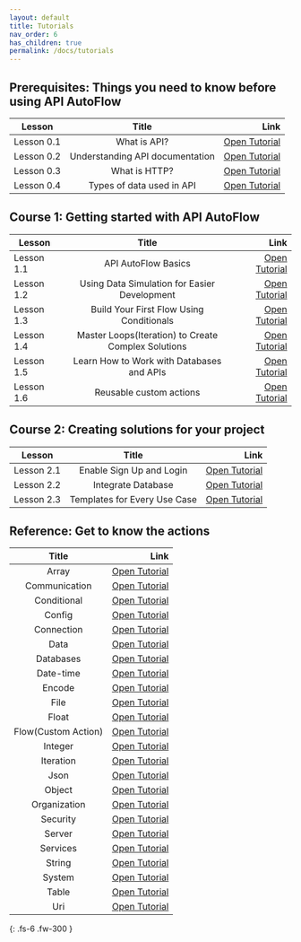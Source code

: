 ```yaml
---
layout: default
title: Tutorials
nav_order: 6
has_children: true
permalink: /docs/tutorials
---
```



## Prerequisites:  Things you need to know before using API AutoFlow

| Lesson        | Title           | Link  |
| ------------- |:-------------:| -----:|
| Lesson 0.1  | What is API?  | [Open Tutorial](https://docs.apiautoflow.com/docs/tutorials/prerequisites/lesson-1-what-is-api) |
| Lesson 0.2  | Understanding API documentation | [Open Tutorial](https://docs.apiautoflow.com/docs/tutorials/prerequisites/lesson-2-understanding-api-documentations) |
| Lesson 0.3  | What is HTTP? | [Open Tutorial](https://docs.apiautoflow.com/docs/tutorials/prerequisites/lesson-3-what-is-http) |
| Lesson 0.4  | Types of data used in API  | [Open Tutorial](https://docs.apiautoflow.com/docs/tutorials/prerequisites/lesson-4-types-of-data-used-in-api) |


## Course 1:  Getting started with API AutoFlow

| Lesson       | Title           | Link  |
| ------------- |:-------------:| -----:|
| Lesson 1.1  | API AutoFlow Basics  | [Open Tutorial](https://docs.apiautoflow.com/docs/tutorials/course-1-basics/lesson-1-api-autoflow-basics) |
| Lesson 1.2  | Using Data Simulation for Easier Development | [Open Tutorial](https://docs.apiautoflow.com/docs/tutorials/course-1-basics/lesson-2-using-data-simulation-for-easier-development) |
| Lesson 1.3  | Build Your First Flow Using Conditionals | [Open Tutorial](https://docs.apiautoflow.com/docs/tutorials/course-1-basics/lesson-3-build-your-first-flow-using-conditionals) |
| Lesson 1.4  | Master Loops(Iteration) to Create Complex Solutions | [Open Tutorial](https://docs.apiautoflow.com/docs/tutorials/course-1-basics/lesson-4-master-loops-iterations-to-create-complex-solutions) |
| Lesson 1.5  | Learn How to Work with Databases and APIs | [Open Tutorial](https://docs.apiautoflow.com/docs/tutorials/course-1-basics/lesson-5-learn-how-to-work-with-databases-and-apis) |
| Lesson 1.6  | Reusable custom actions | [Open Tutorial](https://docs.apiautoflow.com/docs/tutorials/course-1-basics/lesson-6-reusable-custom-actions) |


## Course 2: Creating solutions for your project

| Lesson        | Title           | Link  |
| ------------- |:-------------:| -----:|
| Lesson 2.1  | Enable Sign Up and Login  | [Open Tutorial](https://docs.apiautoflow.com/docs/tutorials/course-2-creating-solutions/lesson-1-enable-signup-and-login) |
| Lesson 2.2  | Integrate Database  | [Open Tutorial](https://docs.apiautoflow.com/docs/tutorials/course-2-creating-solutions/lesson-2-integrate-database) |
| Lesson 2.3  | Templates for Every Use Case  | [Open Tutorial](https://docs.apiautoflow.com/docs/tutorials/course-2-creating-solutions/lesson-3-templates-for-every-use-case) |


## Reference:  Get to know the actions

| Title           | Link  |
|:-------------:| -----:|
| Array  | [Open Tutorial](https://docs.apiautoflow.com/docs/actions/array) |
| Communication | [Open Tutorial](https://docs.apiautoflow.com/docs/actions/communication) |
| Conditional | [Open Tutorial](https://docs.apiautoflow.com/docs/actions/conditional) |
| Config | [Open Tutorial](https://docs.apiautoflow.com/docs/actions/config) |
| Connection | [Open Tutorial](https://docs.apiautoflow.com/docs/actions/connection) |
| Data | [Open Tutorial](https://docs.apiautoflow.com/docs/actions/data) |
| Databases | [Open Tutorial](https://docs.apiautoflow.com/docs/actions/databases) |
| Date-time | [Open Tutorial](https://docs.apiautoflow.com/docs/actions/date-time) |
| Encode | [Open Tutorial](https://docs.apiautoflow.com/docs/actions/encode) |
| File | [Open Tutorial](https://docs.apiautoflow.com/docs/actions/file) |
| Float | [Open Tutorial](https://docs.apiautoflow.com/docs/actions/float) |
| Flow(Custom Action) | [Open Tutorial](https://docs.apiautoflow.com/docs/actions/custom-action) |
| Integer | [Open Tutorial](https://docs.apiautoflow.com/docs/actions/integer) |
| Iteration | [Open Tutorial](https://docs.apiautoflow.com/docs/actions/itegration) |
| Json | [Open Tutorial](https://docs.apiautoflow.com/docs/actions/json) |
| Object | [Open Tutorial](https://docs.apiautoflow.com/docs/actions/object) |
| Organization | [Open Tutorial](https://docs.apiautoflow.com/docs/actions/organization) |
| Security | [Open Tutorial](https://docs.apiautoflow.com/docs/actions/security) |
| Server | [Open Tutorial](https://docs.apiautoflow.com/docs/actions/server) |
| Services | [Open Tutorial](https://docs.apiautoflow.com/docs/actions/services) |
| String | [Open Tutorial](https://docs.apiautoflow.com/docs/actions/string) |
| System | [Open Tutorial](https://docs.apiautoflow.com/docs/actions/system) |
| Table | [Open Tutorial](https://docs.apiautoflow.com/docs/actions/table) |
| Uri | [Open Tutorial](https://docs.apiautoflow.com/docs/actions/uri) |



{: .fs-6 .fw-300 }

